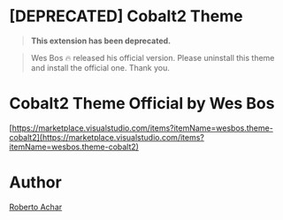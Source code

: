 # [DEPRECATED] Cobalt2 Theme

> **This extension has been deprecated.**

> Wes Bos :fire: released his official version. Please uninstall this theme and install the official one. Thank you.

# Cobalt2 Theme Official by Wes Bos

[https://marketplace.visualstudio.com/items?itemName=wesbos.theme-cobalt2](https://marketplace.visualstudio.com/items?itemName=wesbos.theme-cobalt2)

# Author

[Roberto Achar](https://twitter.com/RobertoAchar)
